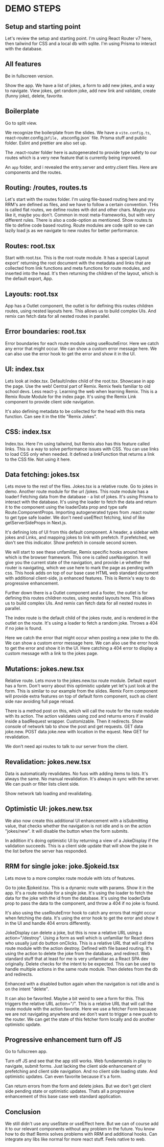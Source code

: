 # DEMO STEPS

## Setup and starting point

Let's review the setup and starting point. I'm using React Router v7 here, then tailwind for CSS and a local db with sqlite. I'm using Prisma to interact with the database.

## All features

Be in fullscreen version.

Show the app. We have a list of jokes, a form to add new jokes, and a way to navigate. View jokes, get random joke, add new link and validate, create (funny joke), delete, favorite.

## Boilerplate

Go to split view.

We recognize the boilerplate from the slides. We have a `vite.config.ts`, react-router.config.js` file, a `tsconfig.json` file. Prisma stuff and public folder. Eslint and prettier are also set up.

The .react-router folder here is autogenerated to provide type safety to our routes which is a very new feature that is currently being improved.

An `app` folder, and i revealed the entry.server and entry.client files. Here are components and the routes.

## Routing: /routes, routes.ts

Let's start with the routes folder. I'm using file-based routing here and my RRM's are defined as files, and we have to follow a certain convention. THis is called flat routes, we define routes with dot and other chars. Maybe you like it, maybe you don't. Common in most meta-frameworks, but with very different rules. There is also a code-option as mentioned. Show routes.ts file to define code based routing. Route modules are code split so we can lazily load js as we navigate to new routes for better performance.

## Routes: root.tsx

Start with root.tsx. This is the root route module. It has a special Layout export' returning the root document with the metadata and links that are collected from link functions and meta functions for route modules, and inserted into the head. It's then returning the children of the layout, which is the default export, App.

## Layouts: root.tsx

App has a Outlet component, the outlet is for defining this routes children routes, using nested layouts here. This allows us to build complex UIs. And remix can fetch data for all nested routes in parallel.

## Error boundaries: root.tsx

Error boundaries for each route module using useRouteError. Here we catch any error that might occur. We can show a custom error message here. We can also use the error hook to get the error and show it in the UI.

## UI: index.tsx

Lets look at index.tsx. Default/index child of the root.tsx. Showcase in app the page. Use the web! Central part of Remix. Remix feels familiar to old school devs. Less react-y. Learning the web when learning Remix. This is a Remix Route Module for the index page. It's using the Remix Link component to provide client side navigation.

It's also defining metadata to be collected for the head with this meta function. Can see it in the title "Remix Jokes".

## CSS: index.tsx

Index.tsx. Here I'm using tailwind, but Remix also has this feature called links. This is a way to solve performance issues with CSS. You can use links to load CSS only when needed. It defined a linkFunction that returns a link to the CSS file. Not using it here.

## Data fetching: jokes.tsx

Lets move to the rest of the files. Jokes.tsx is a relative route. Go to jokes in demo. Another route module for the url /jokes. This route module has a loader! Fetching data from the database - a list of jokes. It's using Prisma to interact with the database. It's using the loader to fetch the data and return it to the component using the loaderData prop and type safe Route.ComponentProps. Importing autogenerated types from .react router to get type safe loader. We don't need useEffect fetching, kind of like getServerSideProps in Next.js.

It's defining lots of UI from this default component. A header, a sidebar with jokes and Links, and mapping jokes to link with prefetch. If prefetched, we don't see this indicator. Show prefetch in console second screen.

We will start to see these unfamiliar, Remix specific hooks around here which is the browser framework. This one is called useNavigation. It will give you the current state of the navigation, and provide i.e whether the router is navigating, which we use here to mark the page as pending with css. This hook adds on top of our base case HTML web standard document with additional client-side, js enhanced features. This is Remix's way to do progressive enhancement.

Further down there is a Outlet component and a footer, the outlet is for defining this routes children routes, using nested layouts here. This allows us to build complex UIs. And remix can fetch data for all nested routes in parallel.

The index route is the default child of the jokes route, and is rendered in the outlet on the route. It's using a loader to fetch a random joke. Throws a 404 if no joke is found.

Here we catch the error that might occur when posting a new joke to the db. We can show a custom error message here. We can also use the error hook to get the error and show it in the UI. Here catching a 404 error to display a custom message with a link to the jokes page.

## Mutations: jokes.new.tsx

Relative route. Lets move to the jokes.new.tsx route module. Default export has a form. Don't worry about this optimistic update yet let's just look at the form. This is similar to our example from the slides. Remix Form component will provide extra features on top of default form component, such as client side nav avoiding full page reload.

There is a method post on this, which will call the route for the route module with its action. The action validates using zod and returns errors if invalid inside a badRequest wrapper. Customizable. Then it redirects. Show console of network tab to show the post and get requests. GET data joke.new. POST data joke.new with location in the equest. New GET for revalidation.

We don't need api routes to talk to our server from the client.

## Revalidation: jokes.new.tsx

Data is automatically revalidates. No fuss with adding items to lists. It's always the same. No manual revalidation. It's always in sync with the server. We can push or filter lists client side.

Show network tab loading and revalidating.

## Optimistic UI: jokes.new.tsx

We also now create this additional UI enhancement with a isSubmitting value, that checks whether the navigation is not idle and is on the action "jokes/new". It will disable the button when the form submits.

In addition it's doing optimistic UI by returning a view of a JokeDisplay if the validation succeeds. This is a client side update that will show the joke in the list before the server has responded.

## RRM for single joke: joke.$jokeid.tsx

Lets move to a more complex route module with lots of features.

Go to joke.$jokeid.tsx. This is a dynamic route with params. Show it in the app. It's a route module for a single joke. It's using the loader to fetch the data for the joke with the id from the database. It's using the loaderData prop to pass the data to the component, and throw a 404 if no joke is found.

It's also using the useRouteError hook to catch any errors that might occur when fetching the data. It's using the error hook to get the error and show it in the UI and handle 404 errors differently.

JokeDisplay can delete a joke, but this is now a relative URL using a action="/destroy". Using a form as well which is unfamiliar for React devs who usually just do button onClicks. This is a relative URL that will call the route module with the action destroy. Defined with file based routing. It's using the action to delete the joke from the database, and redirect. Web standard stuff that at least for me is very unfamiliar as a React SPA dev originally. Delete checks for the intent to be expected. This can be used to handle multiple actions in the same route module. Then deletes from the db and redirects.

Enhanced with a disabled button again when the navigation is not idle and is on the intent "delete".

It can also be favorited. Maybe a bit weird to see a form for this. This triggers the relative URL action="/". This is a relative URL that will call the route module with the action favorite. Here we use a fetcher Form because we are not navigating anywhere and we don't want to trigger a new push to the router. We can get the state of this fetcher form locally and do another optimistic update.

## Progressive enhancement turn off JS

Go to fullscreen app.

Turn off JS and see that the app still works. Web fundamentals in play to navigate, submit forms. Just lacking the client side enhancement of prefetching and client side navigation. And no client side loading state. And optimistic updates. Can even favorite because it's a form.

Can return errors from the form and delete jokes. But we don't get client side pending state or optimistic updates. Thats all a progressive enhancement of this base case web standard application.

## Conclusion

We still didn't use any useState or useEffect here. But we can of course add it to our relevant components without any problem in the future. You know how to do that! Remix solves problems with RRM and additional hooks. Can integrate any libs like normal for more react stuff. Feels native to web.
